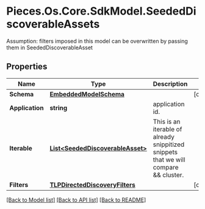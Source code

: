 # Pieces.Os.Core.SdkModel.SeededDiscoverableAssets
Assumption: filters imposed in this model can be overwritten by passing them in SeededDiscoverableAsset

## Properties

Name | Type | Description | Notes
------------ | ------------- | ------------- | -------------
**Schema** | [**EmbeddedModelSchema**](EmbeddedModelSchema.md) |  | [optional] 
**Application** | **string** | application id. | 
**Iterable** | [**List&lt;SeededDiscoverableAsset&gt;**](SeededDiscoverableAsset.md) | This is an iterable of already snippitized snippets that we will compare &amp;&amp; cluster. | 
**Filters** | [**TLPDirectedDiscoveryFilters**](TLPDirectedDiscoveryFilters.md) |  | [optional] 

[[Back to Model list]](../README.md#documentation-for-models) [[Back to API list]](../README.md#documentation-for-api-endpoints) [[Back to README]](../README.md)

